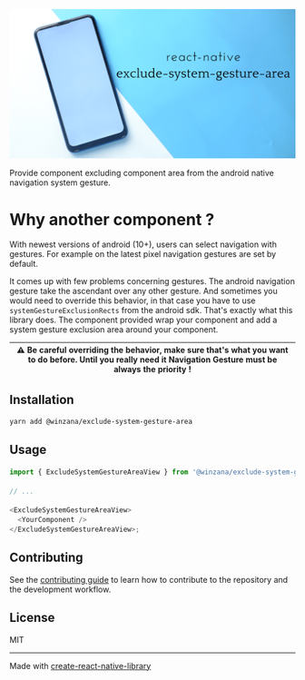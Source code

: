 ![banner](./banner.png)

Provide component excluding component area from the android native navigation system gesture.

# Why another component ?

With newest versions of android (10+), users can select navigation with gestures. For example on the latest pixel navigation gestures are set by default.

It comes up with few problems concerning gestures. The android navigation gesture take the ascendant over any other gesture.
And sometimes you would need to override this behavior, in that case you have to use `systemGestureExclusionRects` from the android sdk.
That's exactly what this library does. The component provided wrap your component and add a system gesture exclusion area around your
component.

| ⚠️ Be careful overriding the behavior, make sure that's what you want to do before. Until you really need it Navigation Gesture must be always the priority ! |
| ------------------------------------------------------------------------------------------------------------------------------------------------------------- |

## Installation

```sh
yarn add @winzana/exclude-system-gesture-area
```

## Usage

```js
import { ExcludeSystemGestureAreaView } from '@winzana/exclude-system-gesture-area';

// ...

<ExcludeSystemGestureAreaView>
  <YourComponent />
</ExcludeSystemGestureAreaView>;
```

## Contributing

See the [contributing guide](CONTRIBUTING.md) to learn how to contribute to the repository and the development workflow.

## License

MIT

---

Made with [create-react-native-library](https://github.com/callstack/react-native-builder-bob)
